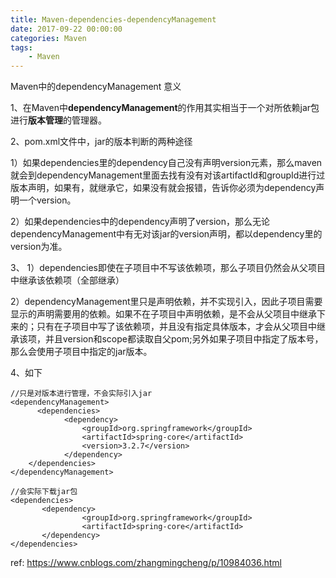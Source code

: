 ```yaml
---
title: Maven-dependencies-dependencyManagement
date: 2017-09-22 00:00:00
categories: Maven
tags:
    - Maven
---
```


Maven中的dependencyManagement 意义

<!-- more -->

1、在Maven中**dependencyManagement**的作用其实相当于一个对所依赖jar包进行**版本管理**的管理器。

2、pom.xml文件中，jar的版本判断的两种途径

1）如果dependencies里的dependency自己没有声明version元素，那么maven就会到dependencyManagement里面去找有没有对该artifactId和groupId进行过版本声明，如果有，就继承它，如果没有就会报错，告诉你必须为dependency声明一个version。

2）如果dependencies中的dependency声明了version，那么无论dependencyManagement中有无对该jar的version声明，都以dependency里的version为准。

3、
1）dependencies即使在子项目中不写该依赖项，那么子项目仍然会从父项目中继承该依赖项（全部继承）

2）dependencyManagement里只是声明依赖，并不实现引入，因此子项目需要显示的声明需要用的依赖。如果不在子项目中声明依赖，是不会从父项目中继承下来的；只有在子项目中写了该依赖项，并且没有指定具体版本，才会从父项目中继承该项，并且version和scope都读取自父pom;另外如果子项目中指定了版本号，那么会使用子项目中指定的jar版本。

4、如下
```
//只是对版本进行管理，不会实际引入jar 
<dependencyManagement> 
      <dependencies> 
            <dependency> 
                <groupId>org.springframework</groupId> 
                <artifactId>spring-core</artifactId> 
                <version>3.2.7</version> 
            </dependency> 
    </dependencies> 
</dependencyManagement> 
   
//会实际下载jar包 
<dependencies> 
       <dependency> 
                <groupId>org.springframework</groupId> 
                <artifactId>spring-core</artifactId> 
       </dependency> 
</dependencies>
```

ref: https://www.cnblogs.com/zhangmingcheng/p/10984036.html
